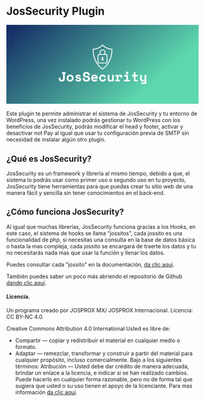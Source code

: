 # JosSecurity Plugin

<img src="./img/cover.png" alt="JosSecurity seguridad a tu alcance."/>

Este plugin te permite administrar el sistema de JosSecurity y tu entorno de WordPress, una vez instalado podrás gestionar tu WordPress con los beneficios de JosSecurity, podrás modificar el head y footer, activar y desactivar not Pay al igual que usar tu configuración previa de SMTP sin necesidad de instalar algún otro plugin.

## ¿Qué es JosSecurity?

JosSecurity es un framework y librería al mismo tiempo, debido a que, el sistema lo podrás usar como primer uso o segundo uso en tu proyecto, JosSecurity tiene herramientas para que puedas crear tu sitio web de una manera fácil y sencilla sin tener conocimientos en el back-end.

## ¿Cómo funciona JosSecurity?

Al igual que muchas librerías, JosSecurity funciona gracias a los Hooks, en este caso, el sistema de hooks se llama “jossitos”, cada jossito es una funcionalidad de php, si necesitas una consulta en la base de datos básica o hasta la mas compleja, cada jossito se encargará de traerte los datos y tu no necesitarás nada mas que usar la función y llenar los datos.

Puedes consultar cada "jossito" en la documentación, <a href="https://jossecurity.josprox.com/documentacion">da clic aquí</a>.

También puedes saber un poco más abriendo el repositorio de Github <a href="https://github.com/josprox/JosSecurity">dandp clic aquí</a>.

#### Licencia.

Un programa creado por JOSPROX MX/ JOSPROX Internacional.
Licencia: CC BY-NC 4.0.

Creative Commons Attribution 4.0 International
Usted es libre de:
- Compartir — copiar y redistribuir el material en cualquier medio o formato.
- Adaptar — remezclar, transformar y construir a partir del material para cualquier propósito, incluso comercialmente.
Bajo a los siguientes términos:
Atribución — Usted debe dar crédito de manera adecuada, brindar un enlace a la licencia, e indicar si se han realizado cambios. Puede hacerlo en cualquier forma razonable, pero no de forma tal que sugiera que usted o su uso tienen el apoyo de la licenciante.
Para mas información <a href="https://spdx.org/licenses/CC-BY-4.0.html">da clic aquí</a>.